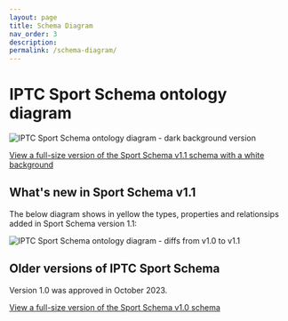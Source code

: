 ```yaml
---
layout: page
title: Schema Diagram
nav_order: 3
description: 
permalink: /schema-diagram/
---
```

# IPTC Sport Schema ontology diagram

![IPTC Sport Schema ontology diagram - dark background version](/diagrams/full-model-v1.1-dark.png)

[View a full-size version of the Sport Schema v1.1 schema with a white background](/diagrams/full-model-v1.1-white.png)

## What's new in Sport Schema v1.1

The below diagram shows in yellow the types, properties and relationsips added in Sport Schema version 1.1:

![IPTC Sport Schema ontology diagram - diffs from v1.0 to v1.1](/diagrams/diffs-v1.1-dark.png)

## Older versions of IPTC Sport Schema

Version 1.0 was approved in October 2023.

[View a full-size version of the Sport Schema v1.0 schema](/diagrams/full-model-v1.0-white.png)
